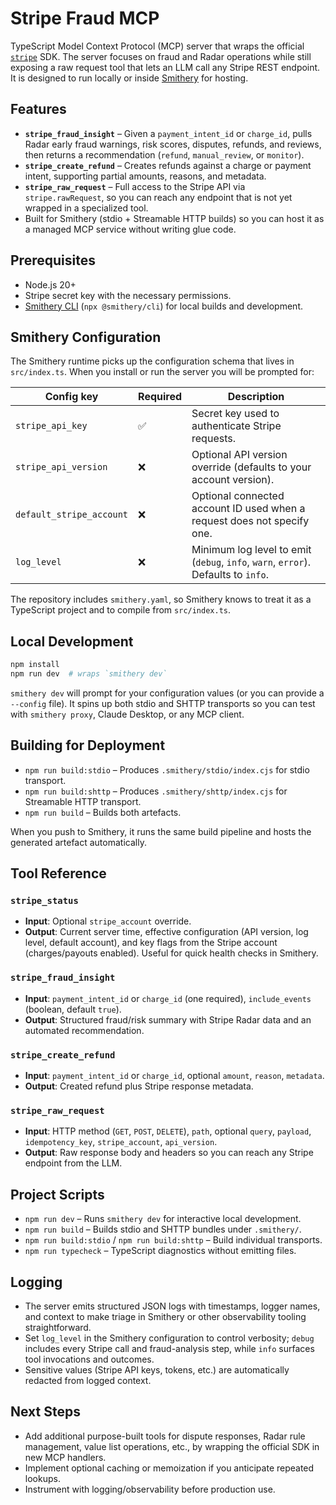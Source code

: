 # Stripe Fraud MCP

TypeScript Model Context Protocol (MCP) server that wraps the official [`stripe`](https://github.com/stripe/stripe-node) SDK. The server focuses on fraud and Radar operations while still exposing a raw request tool that lets an LLM call any Stripe REST endpoint. It is designed to run locally or inside [Smithery](https://smithery.ai/) for hosting.

## Features
- **`stripe_fraud_insight`** – Given a `payment_intent_id` or `charge_id`, pulls Radar early fraud warnings, risk scores, disputes, refunds, and reviews, then returns a recommendation (`refund`, `manual_review`, or `monitor`).
- **`stripe_create_refund`** – Creates refunds against a charge or payment intent, supporting partial amounts, reasons, and metadata.
- **`stripe_raw_request`** – Full access to the Stripe API via `stripe.rawRequest`, so you can reach any endpoint that is not yet wrapped in a specialized tool.
- Built for Smithery (stdio + Streamable HTTP builds) so you can host it as a managed MCP service without writing glue code.

## Prerequisites
- Node.js 20+
- Stripe secret key with the necessary permissions.
- [Smithery CLI](https://smithery.ai/docs) (`npx @smithery/cli`) for local builds and development.

## Smithery Configuration

The Smithery runtime picks up the configuration schema that lives in `src/index.ts`. When you install or run the server you will be prompted for:

| Config key | Required | Description |
|------------|----------|-------------|
| `stripe_api_key` | ✅ | Secret key used to authenticate Stripe requests. |
| `stripe_api_version` | ❌ | Optional API version override (defaults to your account version). |
| `default_stripe_account` | ❌ | Optional connected account ID used when a request does not specify one. |
| `log_level` | ❌ | Minimum log level to emit (`debug`, `info`, `warn`, `error`). Defaults to `info`. |

The repository includes `smithery.yaml`, so Smithery knows to treat it as a TypeScript project and to compile from `src/index.ts`.

## Local Development
```bash
npm install
npm run dev  # wraps `smithery dev`
```

`smithery dev` will prompt for your configuration values (or you can provide a `--config` file). It spins up both stdio and SHTTP transports so you can test with `smithery proxy`, Claude Desktop, or any MCP client.

## Building for Deployment
- `npm run build:stdio` – Produces `.smithery/stdio/index.cjs` for stdio transport.
- `npm run build:shttp` – Produces `.smithery/shttp/index.cjs` for Streamable HTTP transport.
- `npm run build` – Builds both artefacts.

When you push to Smithery, it runs the same build pipeline and hosts the generated artefact automatically.

## Tool Reference

### `stripe_status`
- **Input**: Optional `stripe_account` override.
- **Output**: Current server time, effective configuration (API version, log level, default account), and key flags from the Stripe account (charges/payouts enabled). Useful for quick health checks in Smithery.

### `stripe_fraud_insight`
- **Input**: `payment_intent_id` or `charge_id` (one required), `include_events` (boolean, default `true`).
- **Output**: Structured fraud/risk summary with Stripe Radar data and an automated recommendation.

### `stripe_create_refund`
- **Input**: `payment_intent_id` or `charge_id`, optional `amount`, `reason`, `metadata`.
- **Output**: Created refund plus Stripe response metadata.

### `stripe_raw_request`
- **Input**: HTTP method (`GET`, `POST`, `DELETE`), `path`, optional `query`, `payload`, `idempotency_key`, `stripe_account`, `api_version`.
- **Output**: Raw response body and headers so you can reach any Stripe endpoint from the LLM.

## Project Scripts
- `npm run dev` – Runs `smithery dev` for interactive local development.
- `npm run build` – Builds stdio and SHTTP bundles under `.smithery/`.
- `npm run build:stdio` / `npm run build:shttp` – Build individual transports.
- `npm run typecheck` – TypeScript diagnostics without emitting files.

## Logging
- The server emits structured JSON logs with timestamps, logger names, and context to make triage in Smithery or other observability tooling straightforward.
- Set `log_level` in the Smithery configuration to control verbosity; `debug` includes every Stripe call and fraud-analysis step, while `info` surfaces tool invocations and outcomes.
- Sensitive values (Stripe API keys, tokens, etc.) are automatically redacted from logged context.

## Next Steps
- Add additional purpose-built tools for dispute responses, Radar rule management, value list operations, etc., by wrapping the official SDK in new MCP handlers.
- Implement optional caching or memoization if you anticipate repeated lookups.
- Instrument with logging/observability before production use.
